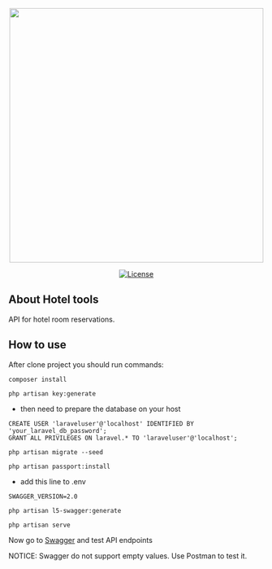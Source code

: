<p align="center"><img src="https://www.hotel-khreschatyk.kiev.ua/en/assets/img/photo/home-slider2/hotel-khreschatyk-kiev-photo-002.jpg" width="500"></p>

<p align="center">
<a href="https://packagist.org/packages/laravel/framework"><img src="https://poser.pugx.org/laravel/framework/license.svg" alt="License"></a>
</p>

## About Hotel tools

API for hotel room reservations.


## How to use

After clone project you should run commands:

```
composer install
```
```
php artisan key:generate
```
- then need to prepare the database on your host
```
CREATE USER 'laraveluser'@'localhost' IDENTIFIED BY 'your_laravel_db_password';
GRANT ALL PRIVILEGES ON laravel.* TO 'laraveluser'@'localhost';
```
```
php artisan migrate --seed
```
```
php artisan passport:install
```
- add this line to .env 
```
SWAGGER_VERSION=2.0
```
```
php artisan l5-swagger:generate
```
```
php artisan serve
```

Now go to [Swagger](http://127.0.0.1:8000/api/documentation) and test API endpoints

NOTICE: Swagger do not support empty values. Use Postman to test it.
